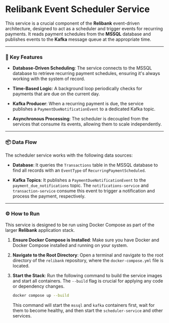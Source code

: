 # Relibank Event Scheduler Service

This service is a crucial component of the **Relibank** event-driven architecture, designed to act as a scheduler and trigger events for recurring payments. It reads payment schedules from the **MSSQL** database and publishes events to the **Kafka** message queue at the appropriate time.

---

### 🚀 Key Features

* **Database-Driven Scheduling**: The service connects to the MSSQL database to retrieve recurring payment schedules, ensuring it's always working with the system of record.

* **Time-Based Logic**: A background loop periodically checks for payments that are due on the current day.

* **Kafka Producer**: When a recurring payment is due, the service publishes a `PaymentDueNotificationEvent` to a dedicated Kafka topic.

* **Asynchronous Processing**: The scheduler is decoupled from the services that consume its events, allowing them to scale independently.

---

### 📦 Data Flow

The scheduler service works with the following data sources:

* **Database**: It queries the `Transactions` table in the MSSQL database to find all records with an `EventType` of `RecurringPaymentScheduled`.

* **Kafka Topics**: It publishes a `PaymentDueNotificationEvent` to the `payment_due_notifications` topic. The `notifications-service` and `transaction-service` consume this event to trigger a notification and process the payment, respectively.

---

### ⚙️ How to Run

This service is designed to be run using Docker Compose as part of the larger **Relibank** application stack.

1.  **Ensure Docker Compose is Installed**: Make sure you have Docker and Docker Compose installed and running on your system.

2.  **Navigate to the Root Directory**: Open a terminal and navigate to the root directory of the `relibank` repository, where the `docker-compose.yml` file is located.

3.  **Start the Stack**: Run the following command to build the service images and start all containers. The `--build` flag is crucial for applying any code or dependency changes.

    ```bash
    docker compose up --build
    ```

    This command will start the `mssql` and `kafka` containers first, wait for them to become healthy, and then start the `scheduler-service` and other services.
